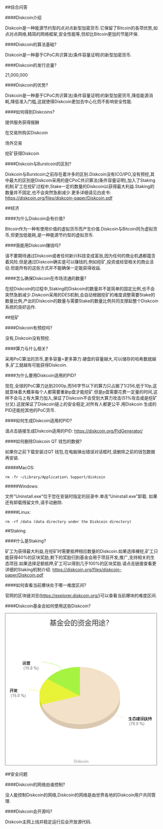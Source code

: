 ##综合问答

####Diskcoin介绍

Diskcoin是一种能源节约型的点对点新型加密货币.它保留了Bitcoin的各项优势,如点对点网络,精简的网络框架,安全性能等,但却比Bitcoin更加的节能环保.

####Diskcoin的算法基础?

Diskcoin是一种基于CPoC共识算法(条件容量证明)的新型加密货币.

####Diskcoin的发行总量?

21,000,000

####Diskcoin的优势?

Diskcoin是一种基于CPoC共识算法(条件容量证明)的新型加密货币,降低能源消耗,降低准入门槛,这就使得Diskcoin更加去中心化而不影响安全性能.

####如何得到Diskcoins?

提供服务获得报酬

在交易所购买Diskcoin

场外交易

挖矿获得Diskcoin

####Diskcoin与Burstcoin的区别?

Diskcoin与Burstcoin之前存在着许多的区别.Diskcoin没有ICO/IPO,没有预挖,其中最大的区别是Diskcoin采用的是CPoC共识算法(条件容量证明),加入了Staking机制.矿工在挖矿过程中,Stake一定的数量的Diskcoin以获得最大利益.Staking的数量并不固定,也不会突然急剧减少.更多详细请见白皮书: https://diskcoin.org/files/diskcoin-paper/Diskcoin.pdf  

##经济

####为什么Diskcoin会有价值?

Bitcoin作为一种有使用价值的虚拟货币而产生价值.Diskcoin与Bitcoin同为虚拟货币,但更加低能耗,是一种能源节约型的虚拟货币.

####我能用Diskcoin赚钱吗?

请不要期待通过Diskcoin或者任何新兴科技变成富翁,因为任何的商业机遇都蕴含着风险.但是通过Diskcoin确实是可以赚钱的,例如挖矿,投资或经营相关的商业活动.但是所有的这些方式并不能确保一定能获得收益.

####怎么确保Diskcoin在市场流通的数量?

在挖Diskcoin的过程中,Staking的Diskcoin的数量并不是简单的固定比例,也不会突然急剧减少.Diskcoin采用的DES机制,会自动根据挖矿的难度调整需要Stake的数量比例,产出的Diskcoin的数量与需要Stake的数量比例共同支撑起整个Diskcoin系统的良好运作.

##挖矿

####Diskcoin有预挖吗?

没有,Diskcoin没有预挖.

####算力与什么相关?

采用PoC算法的货币,更多容量=更多算力.硬盘的容量越大,可以储存的哈希数就越多,矿工就越有可能获得Diskcoin.

####为什么要用Diskcoin适用的PID?

现在,全球的PoC算力达到2000p,而56字节以下的算力只占据了1/256,低于10p,这就意味着大概率每个人都需要重新p盘才能挖矿.但是p盘需要花费一定量的时间,这样不会马上有大算力加入,保证了Diskcoin不会受到大算力攻击(51%攻击或是挖矿分叉).这就保证了Diskcoin链上的安全稳定,对所有人都更公平.用Diskcoin 生成的PID还能挖其他的PoC货币.

####如何生成Diskcoin适用的PID?

请点击链接生成Diskcoin适用的PID: https://diskcoin.org/PidGenerator/

####如何删除Diskcoin QT 钱包的数据?

如果你之前下载安装过QT 钱包,在电脑弹出错误对话框时,请删除之前的钱包数据再安装.

#####MacOS:
```
rm -fr ~/Library/Application\ Support/diskcoin
```

#####Windows:

文件"Uninstall.exe"位于您在安装时指定的目录中.单击"Uninstall.exe"卸载. 如果还有卸载残留文件,请手动删除.

#####Linux: 
```
rm -rf /data (data directory under the Diskcoin directory)
```

##Staking

####什么是Staking?

矿工为获得最大利益,在挖矿时需要抵押相应数量的Diskcoin.如果选择裸挖,矿工只能获得40%的区块奖励,剩下的奖励归到基金会用于项目开发,推广,支持相关的生态项目.如果选择足额抵押,矿工可以得到几乎100%的区块奖励.请点击链接查看更详细的Staking机制介绍: https://diskcoin.org/files/diskcoin-paper/Diskcoin.pdf

####如何查看当前爆块处于哪一难度区间?

官网的区块链浏览(https://explorer.diskcoin.org/)可以查看当前爆块的难度区间.

####Diskcoin基金会如何使用这些Diskcoin?

![alt](image/Foundationcn.png)

##安全问题

####Diskcoin的网络由谁控制?

没人能控制Diskcoin的网络,Diskcoin的网络是由世界各地的Diskcoin用户共同管理.

####Diskcoin会开源吗?

Diskcoin主网上线并稳定运行后会开放源代码.
